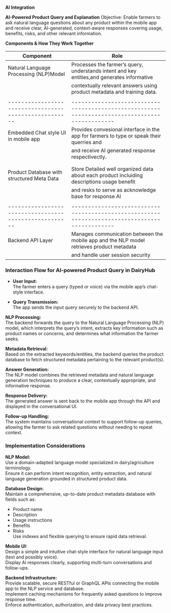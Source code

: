 
**AI Integration**

**AI-Powered Product Query and Explanation**
Objective:
Enable farmers to ask natural language questions about any product within the mobile app and receive clear, AI-generated, context-aware responses covering usage, benefits, risks, and other relevant information.

**Components & How They Work Together**


                                                                                          
| **Component**                                       |                       **Role**  
|-----------------------------------------------------|----------------------------------------------------------------------------------------------|
| Natural Language Processing (NLP)Model              |Processes the farmer’s query, understands intent and key entities,and generates informative   |
|                                                     |contextually relevant answers using product metadata and training data.                       |   
|                                                     |                                                                                              |
|-----------------------------------------------------|----------------------------------------------------------------------------------------------|
| Embedded Chat style UI in mobile app                |Provides convesional interface in the app for farmers to type  or speak their querries and    |
|                                                     |and receive AI generated response respectivectly.                                             |   
|                                                     |                                                                                              |
|                                                     |                                                                                              |
| Product Database with structured Meta Data          |Store Detailed well organized data about each product incluiding descriptions usage benefit   |
|                                                     |and resks to serve as acknowledge base for response AI                                        |   
|                                                     |                                                                                              |
|-----------------------------------------------------|----------------------------------------------------------------------------------------------|
| Backend API Layer                                   |Manages communication between the mobile app and the NLP model retrieves product metadata     |
|                                                     |and handle user session security                                                              |   

 

 ### Interaction Flow for AI-powered Product Query in DairyHub

- **User Input:**  
  The farmer enters a query (typed or voice) via the mobile app’s chat-style interface.

- **Query Transmission:**  
  The app sends the input query securely to the backend API.

 **NLP Processing:**  
  The backend forwards the query to the Natural Language Processing (NLP) model, which interprets the query’s intent, extracts key information such as product names or concerns, and determines what information the farmer seeks.

 **Metadata Retrieval:**  
  Based on the extracted keywords/entities, the backend queries the product database to fetch structured metadata pertaining to the relevant product(s).

 **Answer Generation:**  
  The NLP model combines the retrieved metadata and natural language generation techniques to produce a clear, contextually appropriate, and informative response.

 **Response Delivery:**  
  The generated answer is sent back to the mobile app through the API and displayed in the conversational UI.

**Follow-up Handling:**  
  The system maintains conversational context to support follow-up queries, allowing the farmer to ask related questions without needing to repeat context.

### Implementation Considerations

 **NLP Model:**  
  Use a domain-adapted language model specialized in dairy/agriculture terminology.  
  Ensure it can perform intent recognition, entity extraction, and natural language generation grounded in structured product data.

**Database Design:**  
  Maintain a comprehensive, up-to-date product metadata database with fields such as:  
  - Product name  
  - Description  
  - Usage instructions  
  - Benefits  
  - Risks  
  Use indexes and flexible querying to ensure rapid data retrieval.

 **Mobile UI:**  
  Design a simple and intuitive chat-style interface for natural language input (text and possibly voice).  
  Display AI responses clearly, supporting multi-turn conversations and follow-ups.

 **Backend Infrastructure:**  
  Provide scalable, secure RESTful or GraphQL APIs connecting the mobile app to the NLP service and database.  
  Implement caching mechanisms for frequently asked questions to improve response time.  
  Enforce authentication, authorization, and data privacy best practices.
